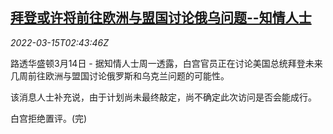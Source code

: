 <!--1647313262000-->
[拜登或许将前往欧洲与盟国讨论俄乌问题--知情人士](https://cn.reuters.com/article/us-biden-eu-ukraine-war-0315-idCNKCS2LC082)
------

<div><i>2022-03-15T02:43:46Z</i></div><p>路透华盛顿3月14日 - 据知情人士周一透露，白宫官员正在讨论美国总统拜登未来几周前往欧洲与盟国讨论俄罗斯和乌克兰问题的可能性。</p><p>该消息人士补充说，由于计划尚未最终敲定，尚不确定此次访问是否会能成行。</p><p>白宫拒绝置评。(完)</p>
